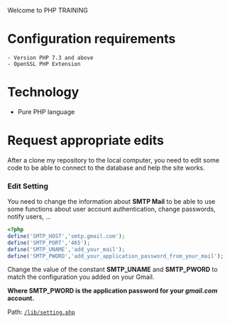 Welcome to PHP TRAINING

# Configuration requirements

    - Version PHP 7.3 and above
    - OpenSSL PHP Extension

# Technology
- Pure PHP language

# Request appropriate edits

After a clone my repository to the local computer, you need to edit some code to be able to connect to the database and help the site works.

### Edit Setting

You need to change the information about **SMTP Mail** to be able to use some functions about user account authentication, change passwords, notify users, ...

```php
<?php
define('SMTP_HOST','smtp.gmail.com');
define('SMTP_PORT','465');
define('SMTP_UNAME','add_your_mail');
define('SMTP_PWORD','add_your_application_password_from_your_mail');
```

Change the value of the constant **SMTP_UNAME** and **SMTP_PWORD** to match the configuration you added on your Gmail.

**Where SMTP_PWORD is the application password for your _gmail.com_ account.**

Path: [`/lib/setting.php`](https://github.com/TanHongIT/php-training/tree/master/lib)
